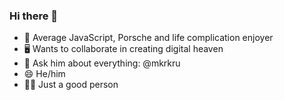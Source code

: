 ### Hi there 👋

- 🔭 Average JavaScript, Porsche and life complication enjoyer
- 🖥 Wants to collaborate in creating digital heaven
- 💬 Ask him about everything: @mkrkru
- 😄 He/him
- 👐🏻 Just a good person
